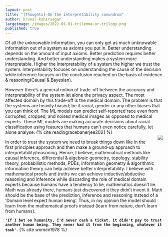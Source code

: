 ```yaml
---
layout: post
title: "[Thoughts]-On the interpretability conundrum"  
author: krunal kshirsagar
largeimage: /images/2022-01-01-trilemma-or-trilogy.png
published: true
---
```


Of all the unknowable information, you can only get as much unknowable information out of 
a  system  as  axioms  you  put  in.  Better  understanding depends on  the  amount  of  input 
axioms. Better prediction requires better understanding. And better understanding makes a 
system  more  interpretable.  Higher  the  interpretability  of a system  the  higher  we  trust the 
system. Interpretability focuses on understanding the cause of the decision while inference 
focuses on the conclusion reached on the basis of evidence & reasoning(Causal & Bayesian).


However there’s a general notion of trade-off between the accuracy and interpretability of the 
system let alone the privacy aspect. The most affected domain by this trade-off is the medical domain. The 
problem is  that the  systems  are heavily biased; be it racial, gender or any other biases that 
you can think of. The ML models can predict self-reported race even from corrupted, cropped, and 
noised medical images as opposed to medical experts. 
These  ML  models  are  making accurate decisions  about  racial  classification using features that humans can't even notice carefully, let alone analyse. {% cite readingracebanerjee2021 %}
<br>
<img src="{{ site.baseurl }}/images/2022-01-01-trilemma-or-trilogy.png"
style="float: right; max-width: 50%; margin: 0 0 1em 2em;"> 


In order to trust the system 
we need to break things down like in the first principles approach and then make a ground-up 
approach  to  interpretability/reasoning.  Hence,  I  believe,  mathematical  methods  like  causal 
inference, differential & algebraic geometry, topology, stability theory, probabilistic methods, 
PDEs, information geometry &  algorithmic information theory can help  achieve better interpretability. I 
believe with mathematical proofs and truths we can achieve inductive/abductive reasoning and 
inference  while  discarding  the  role  of  medical  domain  experts  because  humans  have  a 
tendency to lie, mathematics doesn’t lie. Math was already there,  humans just discovered it 
they  didn’t  invent  it.  Math  should  be  the  base  of  the  prediction,  inference  and  reasoning 
instead of a ‘Domain level expert human being’. Thus, in my opinion the model should learn 
from the mathematical proofs instead (learn from nature, don’t learn from humans).

<!---

False positives, connectomes

Roses aren't red,<br>
The sky isn't blue,<br>
It's your perception you idiot,<br>
that's messing up with you.<br>

**Even Shane Warne knows why interpretability is important :p**

<blockquote class="twitter-tweet" tw-align-center><p lang="en" dir="ltr">This is simply - not out !!!!! We often discuss technology &amp; its use / accuracy. The main problem@is the interpretation of the technology. Here’s a perfect example of the ball clearly hitting the edge of the bat first. <a href="https://t.co/OATRzIHcfg">https://t.co/OATRzIHcfg</a></p>&mdash; Shane Warne (@ShaneWarne) <a href="https://twitter.com/ShaneWarne/status/1466958968735952897?ref_src=twsrc%5Etfw">December 4, 2021</a></blockquote> <script async src="https://platform.twitter.com/widgets.js" charset="utf-8"></script>



## Trilemma or Trilogy?
<img src="{{ site.baseurl }}/images/2022-01-01-trilemma-or-trilogy.png"
style="float: right; max-width: 50%; margin: 0 0 1em 2em;"> 


Limitation of knowledge-say I don't know if you really don't understand it instead of assuming and confidently lying (false positives)

## Reasoning

Connecting the dots thats reasoning instead of processing the whole information all at once and arriving to a conclusion.

- Rigorous proof:

    Set theory, logic and geometry.

### Inductive vs Deductive approach:

 

## Science v/s Math

'Mathematics is a language plus reasoning; it is like a language plus logic. Mathematics is tool for reasoning'. ~Richard Feynman

### Trusting the human v/s trusting the nature (math)

**_Don't listen to the 'expert'!_**
The press secretary ~Robin Hanson (Economist and Advisor at the Future of humanity institute of the oxford university)-humans lie to support their narrative by sacrificing the truth. (Malcolm Gladwell fallacy)

Mathematical proofs and truths over governance and law?!

different experts will have different interpretation.
Humans aren't absolute, Math is absolute.

Example:
<blockquote class="twitter-tweet" tw-align-center><p lang="en" dir="ltr">It’s a clear indication of find the pictures to suit your narrative is all that is. In the side view the bat has not reached the ball by the time the ball reaches the pad so there for its safe to say hitting the pad first as its directly in the same line did happen first. <a href="https://twitter.com/hashtag/simple?src=hash&amp;ref_src=twsrc%5Etfw">#simple</a></p>&mdash; Simon Doull (@Sdoull) <a href="https://twitter.com/Sdoull/status/1467007579263934468?ref_src=twsrc%5Etfw">December 4, 2021</a></blockquote> <script async src="https://platform.twitter.com/widgets.js" charset="utf-8"></script>

--->

**`'If I bet on humanity, I'd never cash a ticket. It didn't pay to trust another human being. They never had it from the beginning, whatever it took'`.** {% cite
women1978 %}

<!---
## References:

[^1]: Banerjee, I., Bhimireddy, A. R., Burns, J. L., Celi, L. A., Chen, L.-C., Correa, R., Dullerud, N., Ghassemi, M., Huang, S.-C., Kuo, P.-C., Lungren, M. P., Palmer, L. J., Price, B. J., Purkayastha, S., Pyrros, A., Oakden-Rayner, L., Okechukwu, C., Seyyed-Kalantari, L., Trivedi, H., Wang, R., Zaiman, Z., Zhang, H., Gichoya, J. W. (2021). Reading Race: AI Recognises Patient’s Racial Identity In Medical Images. CoRR, abs/2107.10356. https://arxiv.org/abs/2107.10356

[^2]: Bukowski, C. (1978). In *Women*. HarperCollins.

--->
